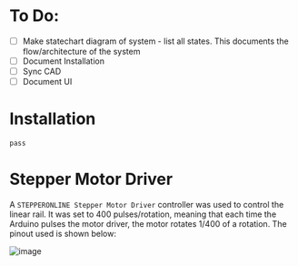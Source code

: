 # To Do:
- [ ] Make statechart diagram of system - list all states. This documents the flow/architecture of the system
- [ ] Document Installation
- [ ] Sync CAD
- [ ] Document UI

# Installation
`pass`

# Stepper Motor Driver
A `STEPPERONLINE Stepper Motor Driver` controller was used to control the linear rail. It was set to 400 pulses/rotation, meaning that each time the Arduino pulses the motor driver, the motor rotates 1/400 of a rotation.  The pinout used is shown below:

![image](https://github.com/user-attachments/assets/d1e697b1-f1c8-4efd-ad24-dfa8ad17662b)


